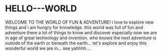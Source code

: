 # HELLO---WORLD
WELCOME TO THE WORLD OF FUN &amp; ADVENTURE!
i love to explore new things and i am hungry for knowledge. this world was full of fun and adventure there a lot of things to know and discover especially now we are in age of great technology and invention. who knows the next adventure is outside of the earth or beneath the earth... let's explore and enjoy this wonderful world we are in... see yahhhh....
